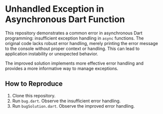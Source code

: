 # Unhandled Exception in Asynchronous Dart Function

This repository demonstrates a common error in asynchronous Dart programming: insufficient exception handling in `async` functions. The original code lacks robust error handling, merely printing the error message to the console without proper context or handling. This can lead to application instability or unexpected behavior.

The improved solution implements more effective error handling and provides a more informative way to manage exceptions.

## How to Reproduce

1. Clone this repository.
2. Run `bug.dart`. Observe the insufficient error handling.
3. Run `bugSolution.dart`. Observe the improved error handling. 